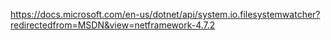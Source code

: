 ﻿https://docs.microsoft.com/en-us/dotnet/api/system.io.filesystemwatcher?redirectedfrom=MSDN&view=netframework-4.7.2